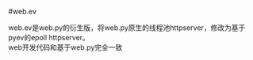 #web.ev

web.ev是web.py的衍生版，将web.py原生的线程池httpserver，修改为基于pyev的epoll httpserver。  
web开发代码和基于web.py完全一致